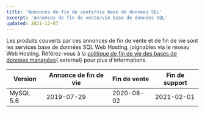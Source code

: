 ```yaml
---
title: 'Annonces de fin de vente/vie base de données SQL'
excerpt: 'Annonces de fin de vente/vie base de données SQL'
updated: 2021-12-07
---
```


Les produits couverts par ces annonces de fin de vente et de fin de vie sont les services base de données SQL Web Hosting, joignables via le réseau Web Hosting. Référez-vous à la [politique de fin de vie des bases de données managées](/pages/web_cloud/web_cloud_databases/eol-policy){.external} pour plus d'informations.

|Version|Annonce de fin de vie|Fin de vente|Fin de support|
|---|---|---|---|
|MySQL 5.6|2019-07-29|2020-08-02|2021-02-01|
